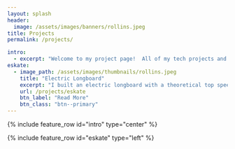 ```yaml
---
layout: splash
header:
  image: /assets/images/banners/rollins.jpeg
title: Projects
permalink: /projects/

intro:
  - excerpt: "Welcome to my project page!  All of my tech projects and similar things are included here.  If you want to read about my outdoor adventures, head over to my **[Adventures](/adventures)** page."
eskate:
  - image_path: /assets/images/thumbnails/rollins.jpeg
    title: "Electric Longboard"
    excerpt: "I built an electric longboard with a theoretical top speed of over 50mph using a raspberry pi and an android app."
    url: /projects/eskate
    btn_label: "Read More"
    btn_class: "btn--primary"
---
```


{% include feature_row id="intro" type="center" %}

{% include feature_row id="eskate" type="left" %}